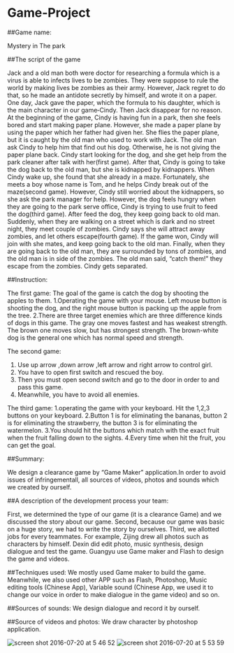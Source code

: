 # Game-Project
##Game name:

Mystery in The park

##The script of the game

Jack and a old man both were doctor for researching a formula which is a virus is able to
infects lives to be zombies. They were suppose to rule the world by making lives be zombies as
their army. However, Jack regret to do that, so he made an antidote secretly by himself, and
wrote it on a paper. One day, Jack gave the paper, which the formula to his daughter, which is
the main character in our game‐Cindy. Then Jack disappear for no reason.
At the beginning of the game, Cindy is having fun in a park, then she feels bored and start
making paper plane. However, she made a paper plane by using the paper which her father had
given her. She flies the paper plane, but it is caught by the old man who used to work with Jack.
The old man ask Cindy to help him that find out his dog. Otherwise, he is not giving the paper
plane back.
Cindy start looking for the dog, and she get help from the park cleaner after talk with
her(first game). After that, Cindy is going to take the dog back to the old man, but she is
kidnapped by kidnappers. When Cindy wake up, she found that she already in a maze.
Fortunately, she meets a boy whose name is Tom, and he helps Cindy break out of the
maze(second game). However, Cindy still worried about the kidnappers, so she ask the park
manager for help. However, the dog feels hungry when they are going to the park serve office,
Cindy is trying to use fruit to feed the dog(third game). After feed the dog, they keep going back
to old man. Suddenly, when they are walking on a street which is dark and no street night, they
meet couple of zombies. Cindy says she will attract away zombies, and let others escape(fourth
game). If the game won, Cindy will join with she mates, and keep going back to the old man.
Finally, when they are going back to the old man, they are surrounded by tons of zombies,
and the old man is in side of the zombies. The old man said, “catch them!” they escape from
the zombies. Cindy gets separated.

##Instruction:

The first game:
The goal of the game is catch the dog by shooting the apples to them.
1.Operating the game with your mouse. Left mouse button is shooting the dog, and the right
mouse button is packing up the apple from the tree.
2.There are three target enemies which are three difference kinds of dogs in this game.
The gray one moves fastest and has weakest strength. The brown one moves slow, but has
strongest strength. The brown-white dog is the general one which has normal speed and strength.

The second game:
1. Use up arrow ,down arrow ,left arrow and right arrow to control girl.
2. You have to open first switch and rescued the boy.
3. Then you must open second switch and go to the door in order to and pass this game.
4. Meanwhile, you have to avoid all enemies.

The third game:
1.operating the game with your keyboard. Hit the 1,2,3 buttons on your keyboard.
2.Button 1 is for eliminating the bananas, button 2 is for eliminating the strawberry, the button 3
is for eliminating the watermelon.
3.You should hit the buttons which match with the exact fruit when the fruit falling down to the
sights.
4.Every time when hit the fruit, you can get the goal.

##Summary:

We design a clearance game by “Game Maker” application.In order to avoid issues of infringementall, 
all sources of videos, photos and sounds which we created by ourself.

##A description of the development process your team:

First, we determined the type of our game (it is a clearance Game) and we discussed the story about our game. Second, because our game was basic on a huge story, we had to write the story by ourselves. Third, we allotted jobs for every teammates. For example, Zijing drew all photos such as characters by himself. Dexin did edit photo, music synthesis, design dialogue and test the game. Guangyu use Game maker and Flash to design the game and videos. 

##Techniques used:
We mostly used Game maker to build the game. Meanwhile, we also used other APP such as Flash, Photoshop, Music editing tools (Chinese App), Variable sound (Chinese App, we used it to change our voice in order to make dialogue in the game video) and so on.

##Sources of sounds:
We design dialogue and record it by ourself.

##Source of videos and photos:
We draw character by photoshop application.

![screen shot 2016-07-20 at 5 46 52](https://cloud.githubusercontent.com/assets/18043807/17007993/014821b2-4ea2-11e6-810e-8e7fbad62a4b.png)
![screen shot 2016-07-20 at 5 53 59](https://cloud.githubusercontent.com/assets/18043807/17008075/006e8e24-4ea3-11e6-8553-a6da1f71be8f.png)


